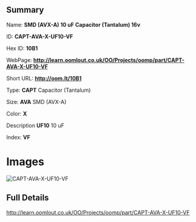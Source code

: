 

## Summary
 
Name: __SMD (AVX-A) 10 uF Capacitor (Tantalum) 16v__

ID: __CAPT-AVA-X-UF10-VF__

Hex ID: __10B1__

WebPage: __http://learn.oomlout.co.uk/OO/Projects/oomp/part/CAPT-AVA-X-UF10-VF__

Short URL: __http://oom.lt/10B1__


Type: __CAPT__ Capacitor (Tantalum) 

Size: __AVA__ SMD (AVX-A) 

Color: __X__  

Description __UF10__ 10 uF 

Index: __VF__


 # Images
![CAPT-AVA-X-UF10-VF](http://oomlout.com/oomp-gen/parts/CAPT-AVA-X-UF10-VF/CAPT-AVA-X-UF10-VF_420.jpg)



 ## Full Details

 http://learn.oomlout.co.uk/OO/Projects/oomp/part/CAPT-AVA-X-UF10-VF














